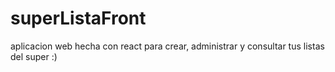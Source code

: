# superListaFront
aplicacion web hecha con react para crear, administrar y consultar tus listas del super :)
